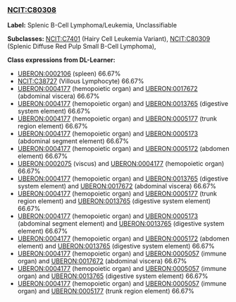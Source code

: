 
### [NCIT:C80308](http://purl.obolibrary.org/obo/NCIT_C80308)
**Label:** Splenic B-Cell Lymphoma/Leukemia, Unclassifiable

**Subclasses:** [NCIT:C7401](http://purl.obolibrary.org/obo/NCIT_C7401) (Hairy Cell Leukemia Variant), [NCIT:C80309](http://purl.obolibrary.org/obo/NCIT_C80309) (Splenic Diffuse Red Pulp Small B-Cell Lymphoma), 

**Class expressions from DL-Learner:**

- [UBERON:0002106](http://purl.obolibrary.org/obo/UBERON_0002106) (spleen) 66.67%
- [NCIT:C38727](http://purl.obolibrary.org/obo/NCIT_C38727) (Villous Lymphocyte) 66.67%
- [UBERON:0004177](http://purl.obolibrary.org/obo/UBERON_0004177) (hemopoietic organ) and [UBERON:0017672](http://purl.obolibrary.org/obo/UBERON_0017672) (abdominal viscera) 66.67%
- [UBERON:0004177](http://purl.obolibrary.org/obo/UBERON_0004177) (hemopoietic organ) and [UBERON:0013765](http://purl.obolibrary.org/obo/UBERON_0013765) (digestive system element) 66.67%
- [UBERON:0004177](http://purl.obolibrary.org/obo/UBERON_0004177) (hemopoietic organ) and [UBERON:0005177](http://purl.obolibrary.org/obo/UBERON_0005177) (trunk region element) 66.67%
- [UBERON:0004177](http://purl.obolibrary.org/obo/UBERON_0004177) (hemopoietic organ) and [UBERON:0005173](http://purl.obolibrary.org/obo/UBERON_0005173) (abdominal segment element) 66.67%
- [UBERON:0004177](http://purl.obolibrary.org/obo/UBERON_0004177) (hemopoietic organ) and [UBERON:0005172](http://purl.obolibrary.org/obo/UBERON_0005172) (abdomen element) 66.67%
- [UBERON:0002075](http://purl.obolibrary.org/obo/UBERON_0002075) (viscus) and [UBERON:0004177](http://purl.obolibrary.org/obo/UBERON_0004177) (hemopoietic organ) 66.67%
- [UBERON:0004177](http://purl.obolibrary.org/obo/UBERON_0004177) (hemopoietic organ) and [UBERON:0013765](http://purl.obolibrary.org/obo/UBERON_0013765) (digestive system element) and [UBERON:0017672](http://purl.obolibrary.org/obo/UBERON_0017672) (abdominal viscera) 66.67%
- [UBERON:0004177](http://purl.obolibrary.org/obo/UBERON_0004177) (hemopoietic organ) and [UBERON:0005177](http://purl.obolibrary.org/obo/UBERON_0005177) (trunk region element) and [UBERON:0013765](http://purl.obolibrary.org/obo/UBERON_0013765) (digestive system element) 66.67%
- [UBERON:0004177](http://purl.obolibrary.org/obo/UBERON_0004177) (hemopoietic organ) and [UBERON:0005173](http://purl.obolibrary.org/obo/UBERON_0005173) (abdominal segment element) and [UBERON:0013765](http://purl.obolibrary.org/obo/UBERON_0013765) (digestive system element) 66.67%
- [UBERON:0004177](http://purl.obolibrary.org/obo/UBERON_0004177) (hemopoietic organ) and [UBERON:0005172](http://purl.obolibrary.org/obo/UBERON_0005172) (abdomen element) and [UBERON:0013765](http://purl.obolibrary.org/obo/UBERON_0013765) (digestive system element) 66.67%
- [UBERON:0004177](http://purl.obolibrary.org/obo/UBERON_0004177) (hemopoietic organ) and [UBERON:0005057](http://purl.obolibrary.org/obo/UBERON_0005057) (immune organ) and [UBERON:0017672](http://purl.obolibrary.org/obo/UBERON_0017672) (abdominal viscera) 66.67%
- [UBERON:0004177](http://purl.obolibrary.org/obo/UBERON_0004177) (hemopoietic organ) and [UBERON:0005057](http://purl.obolibrary.org/obo/UBERON_0005057) (immune organ) and [UBERON:0013765](http://purl.obolibrary.org/obo/UBERON_0013765) (digestive system element) 66.67%
- [UBERON:0004177](http://purl.obolibrary.org/obo/UBERON_0004177) (hemopoietic organ) and [UBERON:0005057](http://purl.obolibrary.org/obo/UBERON_0005057) (immune organ) and [UBERON:0005177](http://purl.obolibrary.org/obo/UBERON_0005177) (trunk region element) 66.67%


